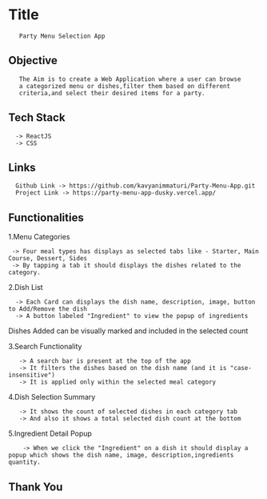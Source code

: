 # Title 
       Party Menu Selection App 

## Objective 
       The Aim is to create a Web Application where a user can browse 
       a categorized menu or dishes,filter them based on different 
       criteria,and select their desired items for a party. 

## Tech Stack 

      -> ReactJS
      -> CSS 

## Links 

      Github Link -> https://github.com/kavyanimmaturi/Party-Menu-App.git
      Project Link -> https://party-menu-app-dusky.vercel.app/

## Functionalities 

   1.Menu Categories 
     
     -> Four meal types has displays as selected tabs like - Starter, Main Course, Dessert, Sides 
     -> By tapping a tab it should displays the dishes related to the category. 

   2.Dish List 

      -> Each Card can displays the dish name, description, image, button to Add/Remove the dish
      -> A button labeled "Ingredient" to view the popup of ingredients 

   Dishes Added can be visually marked and included in the selected count 

   3.Search Functionality 

       -> A search bar is present at the top of the app
       -> It filters the dishes based on the dish name (and it is "case-insensitive")
       -> It is applied only within the selected meal category

   4.Dish Selection Summary 

       -> It shows the count of selected dishes in each category tab
       -> And also it shows a total selected dish count at the bottom

   5.Ingredient Detail Popup 

        -> When we click the "Ingredient" on a dish it should display a popup which shows the dish name, image, description,ingredients quantity.



##  Thank You ##                
